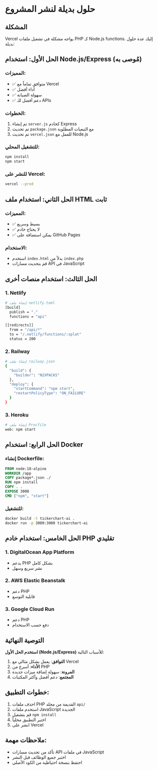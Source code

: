 # حلول بديلة لنشر المشروع

## المشكلة
Vercel يواجه مشكلة في تشغيل ملفات PHP كـ Node.js functions. إليك عدة حلول بديلة:

## الحل الأول: استخدام Node.js/Express (مُوصى به)

### المميزات:
- ✅ متوافق تماماً مع Vercel
- ✅ أداء أفضل
- ✅ سهولة الصيانة
- ✅ دعم أفضل للـ APIs

### الخطوات:
1. تم إنشاء `server.js` كخادم Express
2. تم تحديث `package.json` مع التبعيات المطلوبة
3. تم تحديث `vercel.json` للعمل مع Node.js

### للتشغيل المحلي:
```bash
npm install
npm start
```

### للنشر على Vercel:
```bash
vercel --prod
```

## الحل الثاني: استخدام ملف HTML ثابت

### المميزات:
- ✅ بسيط وسريع
- ✅ لا يحتاج خادم
- ✅ يمكن استضافة على GitHub Pages

### الاستخدام:
- استخدم `index.html` بدلاً من `index.php`
- قم بتحديث مسارات API في JavaScript

## الحل الثالث: استخدام منصات أخرى

### 1. Netlify
```bash
# إنشاء ملف netlify.toml
[build]
  publish = "."
  functions = "api"

[[redirects]]
  from = "/api/*"
  to = "/.netlify/functions/:splat"
  status = 200
```

### 2. Railway
```bash
# إنشاء ملف railway.json
{
  "build": {
    "builder": "NIXPACKS"
  },
  "deploy": {
    "startCommand": "npm start",
    "restartPolicyType": "ON_FAILURE"
  }
}
```

### 3. Heroku
```bash
# إنشاء ملف Procfile
web: npm start
```

## الحل الرابع: استخدام Docker

### إنشاء Dockerfile:
```dockerfile
FROM node:18-alpine
WORKDIR /app
COPY package*.json ./
RUN npm install
COPY . .
EXPOSE 3000
CMD ["npm", "start"]
```

### للتشغيل:
```bash
docker build -t tickerchart-ai .
docker run -p 3000:3000 tickerchart-ai
```

## الحل الخامس: استخدام خادم PHP تقليدي

### 1. DigitalOcean App Platform
- يدعم PHP بشكل كامل
- نشر سريع وسهل

### 2. AWS Elastic Beanstalk
- دعم PHP
- قابلية التوسع

### 3. Google Cloud Run
- دعم PHP
- دفع حسب الاستخدام

## التوصية النهائية

**استخدم الحل الأول (Node.js/Express)** للأسباب التالية:

1. **التوافق**: يعمل بشكل مثالي مع Vercel
2. **الأداء**: أسرع من PHP
3. **المرونة**: سهولة إضافة ميزات جديدة
4. **المجتمع**: دعم أفضل وأكثر المكتبات

## خطوات التطبيق:

1. احذف ملفات PHP القديمة من مجلد `api/`
2. استخدم ملفات JavaScript الجديدة
3. قم بتشغيل `npm install`
4. اختبر التطبيق محلياً
5. انشر على Vercel

## ملاحظات مهمة:

- تأكد من تحديث مسارات API في ملفات JavaScript
- اختبر جميع الوظائف قبل النشر
- احتفظ بنسخة احتياطية من الكود الأصلي 